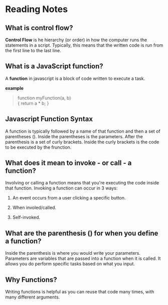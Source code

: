 # Reading Notes

## What is control flow?

**Control Flow** is he hierarchy (or order) in how the computer runs the statements in a script. Typically, this means that the written code is run from the first line to the last line.

## What is a JavaScript function?

A **function** in javascript is a block of code written to execute a task.

**example**

> function myFunction(a, b) <br> {
> return a \* b;
> }

## Javascript Function Syntax

A function is typically followed by a name of that function and then a set of parentheses (). Inside the parentheses is the parameters. After the parenthesis is a set of curly brackets. Inside the curly brackets is the code to be executed by the frunction.

## What does it mean to invoke - or call - a function?

Involving or calling a function means that you're executing the code inside that function. Invoking a function can occur in 3 ways:

1. An event occurs from a user clicking a specific button.

2. When involed/called.

3. Self-invoked.

## What are the parenthesis () for when you define a function?

Inside the parenthesis is where you would write your parameters. Parameters are variables that are passed into a function when it is called. It allows you do perform specific tasks based on what you input.

## Why Functions?

Writing functions is helpful as you can reuse that code many times, with many different arguments.
